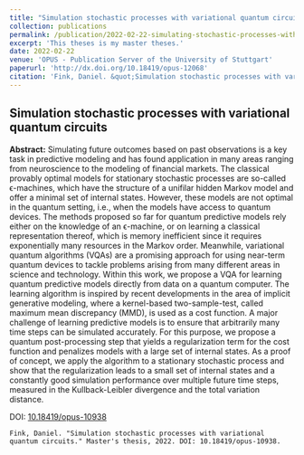 ```yaml
---
title: "Simulation stochastic processes with variational quantum circuits"
collection: publications
permalink: /publication/2022-02-22-simulating-stochastic-processes-with-variational-quantum-circuits
excerpt: 'This theses is my master theses.'
date: 2022-02-22
venue: 'OPUS - Publication Server of the University of Stuttgart'
paperurl: 'http://dx.doi.org/10.18419/opus-12068'
citation: 'Fink, Daniel. &quot;Simulation stochastic processes with variational quantum circuits.&quot; Master&apos;s thesis, 2022. DOI: 10.18419/opus-12068'
---
```

## Simulation stochastic processes with variational quantum circuits

**Abstract:** Simulating future outcomes based on past observations is a key task in predictive modeling and has found application in many areas ranging from neuroscience to the modeling of financial markets. The classical provably optimal models for stationary stochastic processes are so-called ϵ-machines, which have the structure of a unifilar hidden Markov model and offer a minimal set of internal states. However, these models are not optimal in the quantum setting, i.e., when the models have access to quantum devices. The methods proposed so far for quantum predictive models rely either on the knowledge of an ϵ-machine, or on learning a classical representation thereof, which is memory inefficient since it requires exponentially many resources in the Markov order. Meanwhile, variational quantum algorithms (VQAs) are a promising approach for using near-term quantum devices to tackle problems arising from many different areas in science and technology. Within this work, we propose a VQA for learning quantum predictive models directly from data on a quantum computer. The learning algorithm is inspired by recent developments in the area of implicit generative modeling, where a kernel-based two-sample-test, called maximum mean discrepancy (MMD), is used as a cost function. A major challenge of learning predictive models is to ensure that arbitrarily many time steps can be simulated accurately. For this purpose, we propose a quantum post-processing step that yields a regularization term for the cost function and penalizes models with a large set of internal states. As a proof of concept, we apply the algorithm to a stationary stochastic process and show that the regularization leads to a small set of internal states and a constantly good simulation performance over multiple future time steps, measured in the Kullback-Leibler divergence and the total variation distance.

DOI: [10.18419/opus-10938](https://doi.org/10.18419/opus-12068)

```
Fink, Daniel. "Simulation stochastic processes with variational quantum circuits." Master's thesis, 2022. DOI: 10.18419/opus-10938.
```